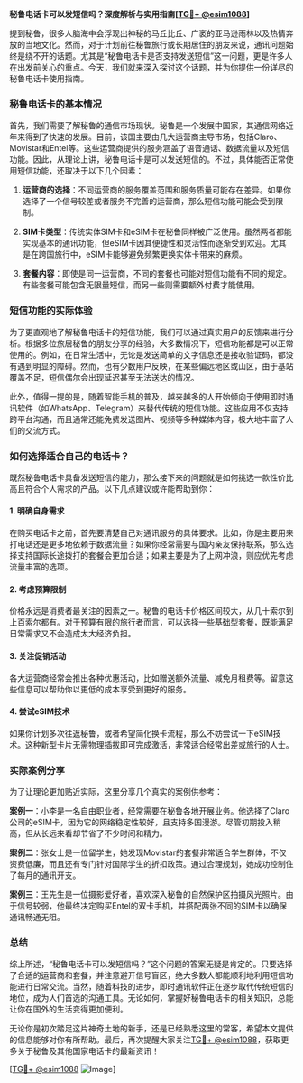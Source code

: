 **秘鲁电话卡可以发短信吗？深度解析与实用指南[[TG💪+ @esim1088](https://t.me/s/esim1088)]**

提到秘鲁，很多人脑海中会浮现出神秘的马丘比丘、广袤的亚马逊雨林以及热情奔放的当地文化。然而，对于计划前往秘鲁旅行或长期居住的朋友来说，通讯问题始终是绕不开的话题。尤其是“秘鲁电话卡是否支持发送短信”这一问题，更是许多人在出发前关心的重点。今天，我们就来深入探讨这个话题，并为你提供一份详尽的秘鲁电话卡使用指南。

### 秘鲁电话卡的基本情况

首先，我们需要了解秘鲁的通信市场现状。秘鲁是一个发展中国家，其通信网络近年来得到了快速的发展。目前，该国主要由几大运营商主导市场，包括Claro、Movistar和Entel等。这些运营商提供的服务涵盖了语音通话、数据流量以及短信功能。因此，从理论上讲，秘鲁电话卡是可以发送短信的。不过，具体能否正常使用短信功能，还取决于以下几个因素：

1. **运营商的选择**：不同运营商的服务覆盖范围和服务质量可能存在差异。如果你选择了一个信号较差或者服务不完善的运营商，那么短信功能可能会受到限制。
   
2. **SIM卡类型**：传统实体SIM卡和eSIM卡在秘鲁同样被广泛使用。虽然两者都能实现基本的通讯功能，但eSIM卡因其便捷性和灵活性而逐渐受到欢迎。尤其是在跨国旅行中，eSIM卡能够避免频繁更换实体卡带来的麻烦。

3. **套餐内容**：即使是同一运营商，不同的套餐也可能对短信功能有不同的规定。有些套餐可能包含无限量短信，而另一些则需要额外付费才能使用。

### 短信功能的实际体验

为了更直观地了解秘鲁电话卡的短信功能，我们可以通过真实用户的反馈来进行分析。根据多位旅居秘鲁的朋友分享的经验，大多数情况下，短信功能都是可以正常使用的。例如，在日常生活中，无论是发送简单的文字信息还是接收验证码，都没有遇到明显的障碍。然而，也有少数用户反映，在某些偏远地区或山区，由于基站覆盖不足，短信偶尔会出现延迟甚至无法送达的情况。

此外，值得一提的是，随着智能手机的普及，越来越多的人开始倾向于使用即时通讯软件（如WhatsApp、Telegram）来替代传统的短信功能。这些应用不仅支持跨平台沟通，而且通常还能免费发送图片、视频等多种媒体内容，极大地丰富了人们的交流方式。

### 如何选择适合自己的电话卡？

既然秘鲁电话卡具备发送短信的能力，那么接下来的问题就是如何挑选一款性价比高且符合个人需求的产品。以下几点建议或许能帮助到你：

#### 1. 明确自身需求
在购买电话卡之前，首先要清楚自己对通讯服务的具体要求。比如，你是主要用来打电话还是更多地依赖于数据流量？如果你经常需要与国内亲友保持联系，那么选择支持国际长途拨打的套餐会更加合适；如果主要是为了上网冲浪，则应优先考虑流量丰富的选项。

#### 2. 考虑预算限制
价格永远是消费者最关注的因素之一。秘鲁的电话卡价格区间较大，从几十索尔到上百索尔都有。对于预算有限的旅行者而言，可以选择一些基础型套餐，既能满足日常需求又不会造成太大经济负担。

#### 3. 关注促销活动
各大运营商经常会推出各种优惠活动，比如赠送额外流量、减免月租费等。留意这些信息可以帮助你以更低的成本享受到更好的服务。

#### 4. 尝试eSIM技术
如果你计划多次往返秘鲁，或者希望简化换卡流程，那么不妨尝试一下eSIM技术。这种新型卡片无需物理插拔即可完成激活，非常适合经常出差或旅行的人士。

### 实际案例分享

为了让理论更加贴近实际，这里分享几个真实的案例供参考：

**案例一**：小李是一名自由职业者，经常需要在秘鲁各地开展业务。他选择了Claro公司的eSIM卡，因为它的网络稳定性较好，且支持多国漫游。尽管初期投入稍高，但从长远来看却节省了不少时间和精力。

**案例二**：张女士是一位留学生，她发现Movistar的套餐非常适合学生群体，不仅资费低廉，而且还有专门针对国际学生的折扣政策。通过合理规划，她成功控制住了每月的通讯开支。

**案例三**：王先生是一位摄影爱好者，喜欢深入秘鲁的自然保护区拍摄风光照片。由于信号较弱，他最终决定购买Entel的双卡手机，并搭配两张不同的SIM卡以确保通讯畅通无阻。

### 总结

综上所述，“秘鲁电话卡可以发短信吗？”这个问题的答案无疑是肯定的。只要选择了合适的运营商和套餐，并注意避开信号盲区，绝大多数人都能顺利地利用短信功能进行日常交流。当然，随着科技的进步，即时通讯软件正在逐步取代传统短信的地位，成为人们首选的沟通工具。无论如何，掌握好秘鲁电话卡的相关知识，总能让你在国外的生活变得更加便利。

无论你是初次踏足这片神奇土地的新手，还是已经熟悉这里的常客，希望本文提供的信息能够对你有所帮助。最后，再次提醒大家关注[TG💪+ @esim1088](https://t.me/s/esim1088)，获取更多关于秘鲁及其他国家电话卡的最新资讯！

[[TG💪+ @esim1088](https://t.me/s/esim1088) ![Image](https://i.postimg.cc/4NQfJmqS/Snipaste-2025-05-13-00-14-12.png)]